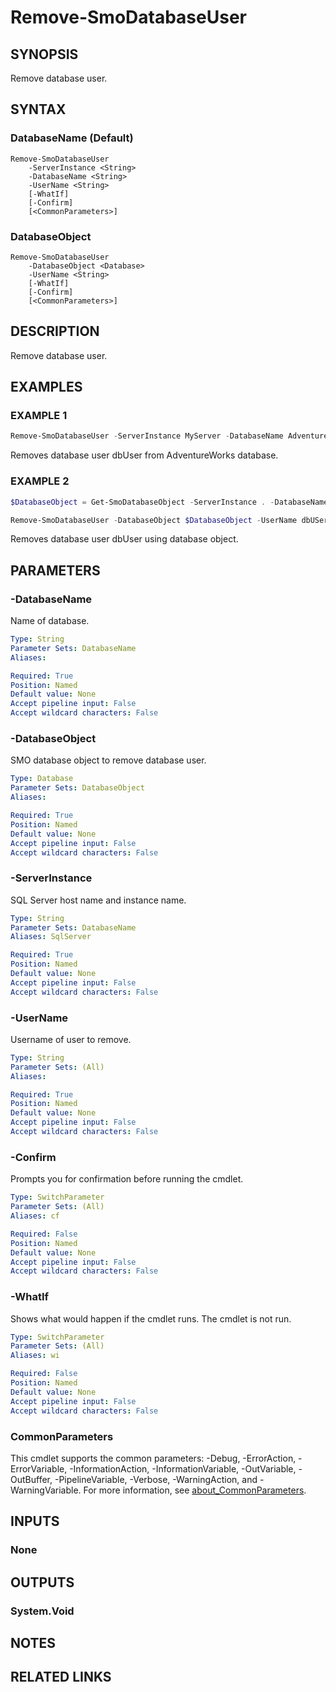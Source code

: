 ﻿---
external help file: SqlServerTools-help.xml
Module Name: SqlServerTools
online version:
schema: 2.0.0
---

# Remove-SmoDatabaseUser

## SYNOPSIS
Remove database user.

## SYNTAX

### DatabaseName (Default)
```
Remove-SmoDatabaseUser
	-ServerInstance <String>
	-DatabaseName <String>
	-UserName <String>
	[-WhatIf]
	[-Confirm]
	[<CommonParameters>]
```

### DatabaseObject
```
Remove-SmoDatabaseUser
	-DatabaseObject <Database>
	-UserName <String>
	[-WhatIf]
	[-Confirm]
	[<CommonParameters>]
```

## DESCRIPTION
Remove database user.

## EXAMPLES

### EXAMPLE 1
```powershell
Remove-SmoDatabaseUser -ServerInstance MyServer -DatabaseName AdventureWorks -UserName dbUSer
```

Removes database user dbUser from AdventureWorks database.

### EXAMPLE 2
```powershell
$DatabaseObject = Get-SmoDatabaseObject -ServerInstance . -DatabaseName AdventureWorks

Remove-SmoDatabaseUser -DatabaseObject $DatabaseObject -UserName dbUSer
```

Removes database user dbUser using database object.

## PARAMETERS

### -DatabaseName
Name of database.

```yaml
Type: String
Parameter Sets: DatabaseName
Aliases:

Required: True
Position: Named
Default value: None
Accept pipeline input: False
Accept wildcard characters: False
```

### -DatabaseObject
SMO database object to remove database user.

```yaml
Type: Database
Parameter Sets: DatabaseObject
Aliases:

Required: True
Position: Named
Default value: None
Accept pipeline input: False
Accept wildcard characters: False
```

### -ServerInstance
SQL Server host name and instance name.

```yaml
Type: String
Parameter Sets: DatabaseName
Aliases: SqlServer

Required: True
Position: Named
Default value: None
Accept pipeline input: False
Accept wildcard characters: False
```

### -UserName
Username of user to remove.

```yaml
Type: String
Parameter Sets: (All)
Aliases:

Required: True
Position: Named
Default value: None
Accept pipeline input: False
Accept wildcard characters: False
```

### -Confirm
Prompts you for confirmation before running the cmdlet.

```yaml
Type: SwitchParameter
Parameter Sets: (All)
Aliases: cf

Required: False
Position: Named
Default value: None
Accept pipeline input: False
Accept wildcard characters: False
```

### -WhatIf
Shows what would happen if the cmdlet runs.
The cmdlet is not run.

```yaml
Type: SwitchParameter
Parameter Sets: (All)
Aliases: wi

Required: False
Position: Named
Default value: None
Accept pipeline input: False
Accept wildcard characters: False
```

### CommonParameters
This cmdlet supports the common parameters: -Debug, -ErrorAction, -ErrorVariable, -InformationAction, -InformationVariable, -OutVariable, -OutBuffer, -PipelineVariable, -Verbose, -WarningAction, and -WarningVariable. For more information, see [about_CommonParameters](http://go.microsoft.com/fwlink/?LinkID=113216).

## INPUTS

### None

## OUTPUTS

### System.Void

## NOTES

## RELATED LINKS
